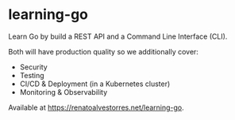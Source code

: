 # learning-go

Learn Go by build a REST API and a Command Line Interface (CLI).

Both will have production quality so we additionally cover:
* Security
* Testing
* CI/CD & Deployment (in a Kubernetes cluster)
* Monitoring & Observability

Available at https://renatoalvestorres.net/learning-go.